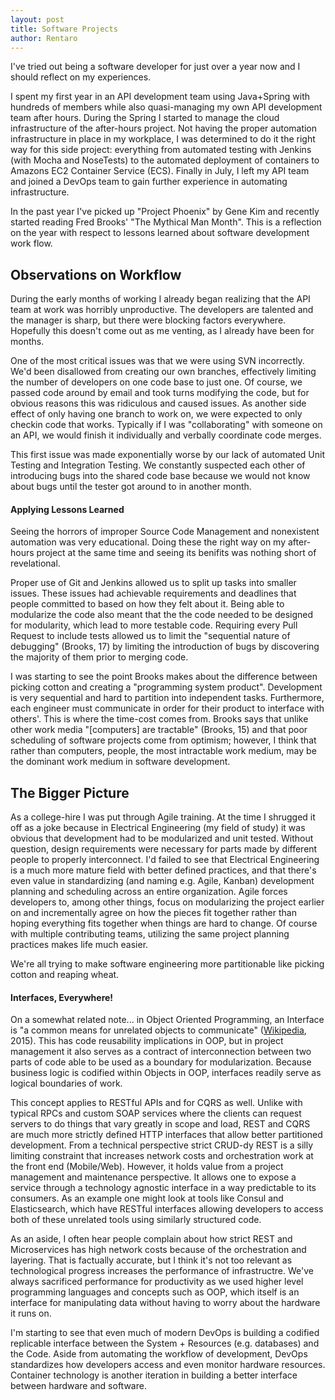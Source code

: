 ```yaml
---
layout: post
title: Software Projects 
author: Rentaro
---
```


I've tried out being a software developer for just over a year now and I should reflect on my experiences.

I spent my first year in an API development team using Java+Spring with hundreds of members while also quasi-managing my own API development team after hours. During the Spring I started to manage the cloud infrastructure of the after-hours project. Not having the proper automation infrastructure in place in my workplace, I was determined to do it the right way for this side project: everything from automated testing with Jenkins (with Mocha and NoseTests) to the automated deployment of containers to Amazons EC2 Container Service (ECS). Finally in July, I left my API team and joined a DevOps team to gain further experience in automating infrastructure.

In the past year I've picked up "Project Phoenix" by Gene Kim and recently started reading Fred Brooks' "The Mythical Man Month". This is a reflection on the year with respect to lessons learned about software development work flow.

## Observations on Workflow

During the early months of working I already began realizing that the API team at work was horribly unproductive. The developers are talented and the manager is sharp, but there were blocking factors everywhere. Hopefully this doesn't come out as me venting, as I already have been for months.

One of the most critical issues was that we were using SVN incorrectly. We'd been disallowed from creating our own branches, effectively limiting the number of developers on one code base to just one. Of course, we passed code around by email and took turns modifying the code, but for obvious reasons this was ridiculous and caused issues. As another side effect of only having one branch to work on, we were expected to only checkin code that works. Typically if I was "collaborating" with someone on an API, we would finish it individually and verbally coordinate code merges.

This first issue was made exponentially worse by our lack of automated Unit Testing and Integration Testing. We constantly suspected each other of introducing bugs into the shared code base because we would not know about bugs until the tester got around to in another month.

#### Applying Lessons Learned

Seeing the horrors of improper Source Code Management and nonexistent automation was very educational. Doing these the right way on my after-hours project at the same time and seeing its benifits was nothing short of revelational.

Proper use of Git and Jenkins allowed us to split up tasks into smaller issues. These issues had achievable requirements and deadlines that people committed to based on how they felt about it. Being able to modularize the code also meant that the the code needed to be designed for modularity, which lead to more testable code. Requiring every Pull Request to include tests allowed us to limit the "sequential nature of debugging" (Brooks, 17) by limiting the introduction of bugs by discovering the majority of them prior to merging code.

I was starting to see the point Brooks makes about the difference between picking cotton and creating a "programming system product". Development is very sequential and hard to partition into independent tasks. Furthermore, each engineer must communicate in order for their product to interface with others'. This is where the time-cost comes from. Brooks says that unlike other work media "[computers] are tractable" (Brooks, 15) and that poor scheduling of software projects come from optimism; however, I think that rather than computers, people, the most intractable work medium, may be the dominant work medium in software development.

## The Bigger Picture

As a college-hire I was put through Agile training. At the time I shrugged it off as a joke because in Electrical Engineering (my field of study) it was obvious that development had to be modularized and unit tested. Without question, design requirements were necessary for parts made by different people to properly interconnect. I'd failed to see that Electrical Engineering is a much more mature field with better defined practices, and that there's even value in standardizing (and naming e.g. Agile, Kanban) development planning and scheduling across an entire organization. Agile forces developers to, among other things, focus on modularizing the project earlier on and incrementally agree on how the pieces fit together rather than hoping everything fits together when things are hard to change. Of course with multiple contributing teams, utilizing the same project planning practices makes life much easier.

We're all trying to make software engineering more partitionable like picking cotton and reaping wheat.

#### Interfaces, Everywhere!

On a somewhat related note... in Object Oriented Programming, an Interface is "a common means for unrelated objects to communicate" ([Wikipedia](https://en.wikipedia.org/wiki/Protocol_(object-oriented_programming)), 2015). This has code reusability implications in OOP, but in project management it also serves as a contract of interconnection between two parts of code able to be used as a boundary for modularization. Because business logic is codified within Objects in OOP, interfaces readily serve as logical boundaries of work.

This concept applies to RESTful APIs and for CQRS as well. Unlike with typical RPCs and custom SOAP services where the clients can request servers to do things that vary greatly in scope and load, REST and CQRS are much more strictly defined  HTTP interfaces that allow better partitioned development. From a technical perspective strict CRUD-dy REST is a silly limiting constraint that increases network costs and orchestration work at the front end (Mobile/Web). However, it holds value from a project management and maintenance perspective. It allows one to expose a service through a technology agnostic interface in a way predictable to its consumers. As an example one might look at tools like Consul and Elasticsearch, which have RESTful interfaces allowing developers to access both of these unrelated tools using similarly structured code.

As an aside, I often hear people complain about how strict REST and Microservices has high network costs because of the orchestration and layering. That is factually accurate, but I think it's not too relevant as technological progress increases the performance of infrastructre. We've always sacrificed performance for productivity as we used higher level programming languages and concepts such as OOP, which itself is an interface for manipulating data without having to worry about the hardware it runs on.

I'm starting to see that even much of modern DevOps is building a codified replicable interface between the System + Resources (e.g. databases) and the Code. Aside from automating the workflow of development, DevOps standardizes how developers access and even monitor hardware resources. Container technology is another iteration in building a better interface between hardware and software.






